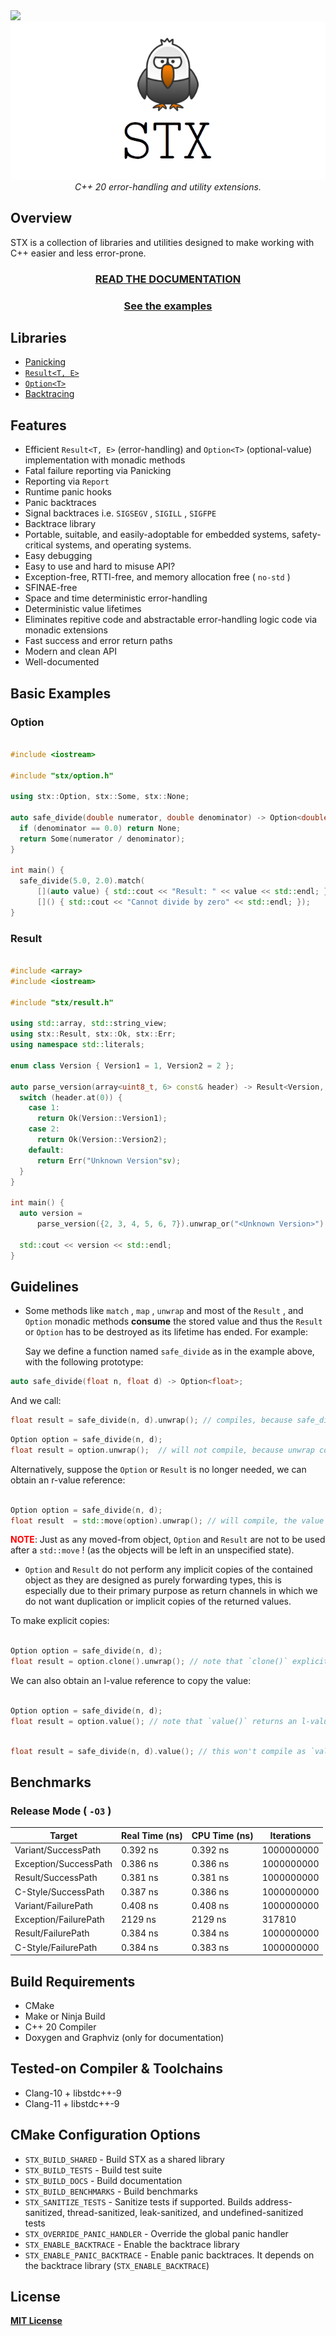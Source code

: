 <img src="https://github.com/lamarrr/STX/workflows/tests_ubuntu/badge.svg">
<br/>
<div align="center"><img src="assets/stx.png"/> </div>

<div align="center"><i> C++ 20 error-handling and utility extensions.</i>
</div>

## Overview

STX is a collection of libraries and utilities designed to make working with C++ easier and less error-prone.

<div align="center">
<h3><a href="http://lamarrr.github.io/STX">READ THE DOCUMENTATION</a></h3>
</div>

<div align="center">
<h3><a href="https://github.com/lamarrr/STX/tree/master/examples">See the examples</a></h3>
</div>

## Libraries

* [Panicking](https://lamarrr.github.io/STX/Panicking.html)
* [`Result<T, E>`](https://lamarrr.github.io/STX/classstx_1_1Result.html)
* [`Option<T>`](https://lamarrr.github.io/STX/classstx_1_1Option.html)
* [Backtracing](https://lamarrr.github.io/STX/namespacestx_1_1backtrace.html)

## Features

* Efficient `Result<T, E>` (error-handling) and `Option<T>` (optional-value) implementation with monadic methods
* Fatal failure reporting via Panicking
* Reporting via `Report`
* Runtime panic hooks
* Panic backtraces
* Signal backtraces i.e. `SIGSEGV` , `SIGILL` , `SIGFPE` 
* Backtrace library
* Portable, suitable, and easily-adoptable for embedded systems, safety-critical systems, and operating systems.
* Easy debugging
* Easy to use and hard to misuse API?
* Exception-free, RTTI-free, and memory allocation free ( `no-std` )
* SFINAE-free
* Space and time deterministic error-handling
* Deterministic value lifetimes
* Eliminates repitive code and abstractable error-handling logic code via monadic extensions
* Fast success and error return paths
* Modern and clean API
* Well-documented

## Basic Examples

### Option

``` cpp

#include <iostream>

#include "stx/option.h"

using stx::Option, stx::Some, stx::None;

auto safe_divide(double numerator, double denominator) -> Option<double> {
  if (denominator == 0.0) return None;
  return Some(numerator / denominator);
}

int main() {
  safe_divide(5.0, 2.0).match(
      [](auto value) { std::cout << "Result: " << value << std::endl; },
      []() { std::cout << "Cannot divide by zero" << std::endl; });
}

```

### Result

``` cpp

#include <array>
#include <iostream>

#include "stx/result.h"

using std::array, std::string_view;
using stx::Result, stx::Ok, stx::Err;
using namespace std::literals;

enum class Version { Version1 = 1, Version2 = 2 };

auto parse_version(array<uint8_t, 6> const& header) -> Result<Version, string_view> {
  switch (header.at(0)) {
    case 1:
      return Ok(Version::Version1);
    case 2:
      return Ok(Version::Version2);
    default:
      return Err("Unknown Version"sv);
  }
}

int main() {
  auto version =
      parse_version({2, 3, 4, 5, 6, 7}).unwrap_or("<Unknown Version>");

  std::cout << version << std::endl;
}

```

## Guidelines

* Some methods like `match` , `map` , `unwrap` and most of the `Result` , and `Option` monadic methods **consume** the stored value and thus the `Result` or `Option` has to be destroyed as its lifetime has ended. For example:

  Say we define a function named `safe_divide` as in the example above, with the following prototype:

``` cpp
auto safe_divide(float n, float d) -> Option<float>;
```

And we call:

``` cpp
float result = safe_divide(n, d).unwrap(); // compiles, because safe_divide returns a temporary
```

``` cpp
Option option = safe_divide(n, d);
float result = option.unwrap();  // will not compile, because unwrap consumes the value and is only usable with temporaries (as above) or r-value references (as below)
```

Alternatively, suppose the `Option` or `Result` is no longer needed, we can obtain an r-value reference:

``` cpp

Option option = safe_divide(n, d);
float result  = std::move(option).unwrap(); // will compile, the value is moved out of `option` , `option` should not be used any more

```

<span style="color:red">**NOTE**</span>: Just as any moved-from object, `Option` and `Result` are not to be used after a `std::move` ! (as the objects will be left in an unspecified state).

* `Option` and `Result` do not perform any implicit copies of the contained object as they are designed as purely forwarding types, this is especially due to their primary purpose as return channels in which we do not want duplication or implicit copies of the returned values. 

To make explicit copies:

``` cpp

Option option = safe_divide(n, d);
float result = option.clone().unwrap(); // note that `clone()` explicitly makes a copy of the `Option` 

```

We can also obtain an l-value reference to copy the value:

``` cpp

Option option = safe_divide(n, d);
float result = option.value(); // note that `value()` returns an l-value reference and `result` is copied from `option` 's value in the process

```

``` cpp

float result = safe_divide(n, d).value(); // this won't compile as `value` always returns an l-value reference, use `unwrap()` instead

```

## Benchmarks

### Release Mode ( `-O3` )

| Target | Real Time (ns) | CPU Time (ns) | Iterations |
|--------|----------------|---------------|------------|
Variant/SuccessPath   |     0.392 ns  |      0.392 ns |  1000000000
Exception/SuccessPath |     0.386 ns  |      0.386 ns |  1000000000
Result/SuccessPath    |     0.381 ns  |      0.381 ns |  1000000000
C-Style/SuccessPath   |     0.387 ns  |      0.386 ns |  1000000000
Variant/FailurePath   |     0.408 ns  |      0.408 ns |  1000000000
Exception/FailurePath |      2129 ns  |       2129 ns |      317810
Result/FailurePath    |     0.384 ns  |      0.384 ns |  1000000000
C-Style/FailurePath   |     0.384 ns  |      0.383 ns |  1000000000

## Build Requirements

* CMake
* Make or Ninja Build
* C++ 20 Compiler
* Doxygen and Graphviz (only for documentation)

## Tested-on Compiler & Toolchains

* Clang-10 + libstdc++-9
* Clang-11 + libstdc++-9

## CMake Configuration Options

* `STX_BUILD_SHARED` - Build STX as a shared library
* `STX_BUILD_TESTS` - Build test suite
* `STX_BUILD_DOCS` - Build documentation
* `STX_BUILD_BENCHMARKS` - Build benchmarks
* `STX_SANITIZE_TESTS` - Sanitize tests if supported. Builds address-sanitized, thread-sanitized, leak-sanitized, and undefined-sanitized tests
* `STX_OVERRIDE_PANIC_HANDLER` - Override the global panic handler
* `STX_ENABLE_BACKTRACE` - Enable the backtrace library
* `STX_ENABLE_PANIC_BACKTRACE` - Enable panic backtraces. It depends on the backtrace library (`STX_ENABLE_BACKTRACE`)

## License

[**MIT License**](LICENSE)
